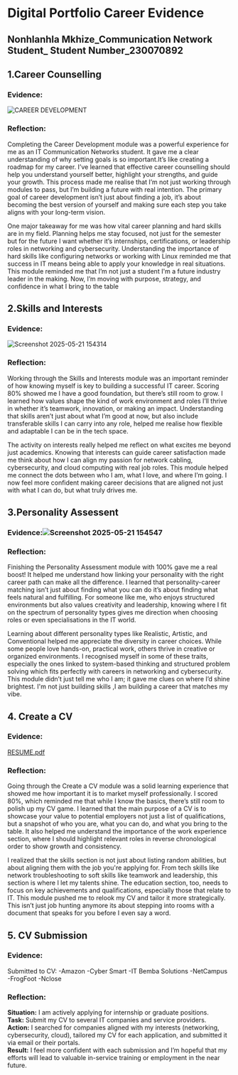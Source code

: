 # Digital Portfolio Career Evidence
## Nonhlanhla Mkhize_Communication Network Student_ Student Number_230070892 

## 1.Career Counselling
### Evidence: 

![CAREER DEVELOPMENT](https://github.com/user-attachments/assets/6668a639-52cc-482c-8638-4e0be1dc15c1)

### Reflection:
Completing the Career Development module was a powerful experience for me as an IT Communication Networks student. It gave me a clear understanding of why setting goals is so important.It’s like creating a roadmap for my career. I’ve learned that effective career counselling should help you understand yourself better, highlight your strengths, and guide your growth. This process made me realise that I’m not just working through modules to pass, but I’m building a future with real intention. The primary goal of career development isn’t just about finding a job, it’s about becoming the best version of yourself and making sure each step you take aligns with your long-term vision.

One major takeaway for me was how vital career planning and hard skills are in my field. Planning helps me stay focused, not just for the semester but for the future I want whether it’s internships, certifications, or leadership roles in networking and cybersecurity. Understanding the importance of hard skills like configuring networks or working with Linux reminded me that success in IT means being able to apply your knowledge in real situations. This module reminded me that I’m not just a student I'm a future industry leader in the making. Now, I’m moving with purpose, strategy, and confidence in what I bring to the table

## 2.Skills and Interests
### Evidence:

![Screenshot 2025-05-21 154314](https://github.com/user-attachments/assets/306e8bf8-0054-458c-93bb-3de59e520553)
    
  ### Reflection:
 Working through the Skills and Interests module was an important reminder of how knowing myself is key to building a successful IT career. Scoring 80% showed me I have a good foundation, but there’s still room to grow. I learned how values shape the kind of work environment and roles I’ll thrive in whether it’s teamwork, innovation, or making an impact. Understanding that skills aren’t just about what I’m good at now, but also include transferable skills I can carry into any role, helped me realise how flexible and adaptable I can be in the tech space.
 
The activity on interests really helped me reflect on what excites me beyond just academics. Knowing that interests can guide career satisfaction made me think about how I can align my passion for network cabling, cybersecurity, and cloud computing with real job roles. This module helped me connect the dots between who I am, what I love, and where I’m going. I now feel more confident making career decisions that are aligned not just with what I can do, but what truly drives me.
 
## 3.Personality Assessent 

### Evidence:![Screenshot 2025-05-21 154547](https://github.com/user-attachments/assets/1569f869-0e18-4093-a0a1-e2e4ecce001b)

### Reflection: 
Finishing the Personality Assessment module with 100% gave me a real boost! It helped me understand how linking your personality with the right career path can make all the difference. I learned that personality-career matching isn’t just about finding what you can do it’s about finding what feels natural and fulfilling. For someone like me, who enjoys structured environments but also values creativity and leadership, knowing where I fit on the spectrum of personality types gives me direction when choosing roles or even specialisations in the IT world.

Learning about different personality types like Realistic, Artistic, and Conventional helped me appreciate the diversity in career choices. While some people love hands-on, practical work, others thrive in creative or organized environments. I recognised myself in some of these traits, especially the ones linked to system-based thinking and structured problem solving which fits perfectly with careers in networking and cybersecurity. This module didn’t just tell me who I am; it gave me clues on where I’d shine brightest. I'm not just building skills ,I am building a career that matches my vibe. 

  ## 4. Create a CV
  ### Evidence: 
  
  [RESUME.pdf](https://github.com/user-attachments/files/20371455/RESUME.pdf)

  ### Reflection:
Going through the Create a CV module was a solid learning experience that showed me how important it is to market myself professionally. I scored 80%, which reminded me that while I know the basics, there’s still room to polish up my CV game. I learned that the main purpose of a CV is to showcase your value to potential employers not just a list of qualifications, but a snapshot of who you are, what you can do, and what you bring to the table. It also helped me understand the importance of the work experience section, where I should highlight relevant roles in reverse chronological order to show growth and consistency.

I realized that the skills section is not just about listing random abilities, but about aligning them with the job you're applying for. From tech skills like network troubleshooting to soft skills like teamwork and leadership, this section is where I let my talents shine. The education section, too, needs to focus on key achievements and qualifications, especially those that relate to IT. This module pushed me to relook my CV and tailor it more strategically. This isn’t just job hunting anymore its about stepping into rooms with a document that speaks for you before I  even say a word.

  
## 5. CV Submission 
### Evidence: 

Submitted to CV:
-Amazon
-Cyber Smart
-IT Bemba Solutions
-NetCampus
-FrogFoot
-Nclose 

### Reflection:
**Situation:** I am actively applying for internship or graduate positions.  
**Task:** Submit my CV to several IT companies and service providers.  
**Action:** I searched for companies aligned with my interests (networking, cybersecurity, cloud), tailored my CV for each application, and submitted it via email or their portals.  
**Result:** I feel more confident with each submission and I’m hopeful that my efforts will lead to valuable in-service training or employment in the near future.
  
  
